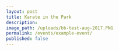 ```yaml
---
layout: post
title: Karate in the Park
description:
image_path: /uploads/bb-test-aug-2017.PNG
permalink: /events/example-event/
published: false
---
```

